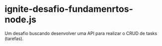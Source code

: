 # ignite-desafio-fundamenrtos-node.js
Um desafio buscando desenvolver uma API para realizar o CRUD de tasks (tarefas).
